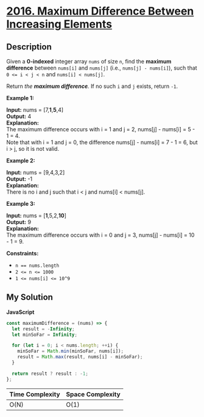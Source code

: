 # [2016. Maximum Difference Between Increasing Elements](https://leetcode.com/problems/maximum-difference-between-increasing-elements)

## Description

Given a **0-indexed** integer array `nums` of size `n`, find the **maximum difference** between `nums[i]` and `nums[j]` (i.e., `nums[j] - nums[i]`), such that `0 <= i < j < n` and `nums[i] < nums[j]`.

Return _the **maximum difference**._ If no such `i` and `j` exists, return `-1`.

**Example 1:**

**Input:** nums = [7,**1**,**5**,4]  
**Output:** 4  
**Explanation:**  
The maximum difference occurs with i = 1 and j = 2, nums[j] - nums[i] = 5 - 1 = 4.  
Note that with i = 1 and j = 0, the difference nums[j] - nums[i] = 7 - 1 = 6, but i > j, so it is not valid.

**Example 2:**

**Input:** nums = [9,4,3,2]  
**Output:** -1  
**Explanation:**  
There is no i and j such that i < j and nums[i] < nums[j].

**Example 3:**

**Input:** nums = [**1**,5,2,**10**]  
**Output:** 9  
**Explanation:**  
The maximum difference occurs with i = 0 and j = 3, nums[j] - nums[i] = 10 - 1 = 9.

**Constraints:**

- `n == nums.length`
- `2 <= n <= 1000`
- `1 <= nums[i] <= 10^9`

## My Solution

**JavaScript**

```js
const maximumDifference = (nums) => {
  let result = -Infinity;
  let minSoFar = Infinity;

  for (let i = 0; i < nums.length; ++i) {
    minSoFar = Math.min(minSoFar, nums[i]);
    result = Math.max(result, nums[i] - minSoFar);
  }

  return result ? result : -1;
};
```

| Time Complexity | Space Complexity |
| --------------- | ---------------- |
| O(N)            | O(1)             |
